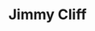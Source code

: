 ---
title: "Jimmy Cliff"
summary: "James Chambers OM , known professionally as Jimmy Cliff, is a Jamaican ska, rocksteady, reggae and soul musician, multi-instrumentalist, singer, and actor. He is the only living reggae musician to hold the Order of Merit, the highest honour that can be granted by the Jamaican government for achievements in the arts and sciences. Cliff is best known among mainstream audiences for songs such as \"Many Rivers to Cross\", \"You Can Get It If You Really Want\", \"The Harder They Come\", \"Reggae Night\", and \"Hakuna Matata\", and his covers of Cat Stevens's \"Wild World\" and Johnny Nash's \"I Can See Clearly Now\" from the film Cool Runnings. He starred in the film The Harder They Come, which helped popularize reggae around the world, and Club Paradise. Cliff was one of five performers inducted into the Rock and Roll Hall of Fame in 2010."
image: "jimmy-cliff.jpg"
apple_music_artist_url: "None"
wikipedia_url: "https://en.wikipedia.org/wiki/Jimmy_Cliff"
---